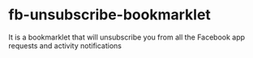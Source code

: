 fb-unsubscribe-bookmarklet
==========================

It is a bookmarklet that will unsubscribe you from all the Facebook app requests and activity notifications
